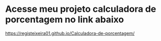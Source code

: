 # Acesse meu projeto calculadora de porcentagem no link abaixo

https://registeixeira01.github.io/Calculadora-de-porcentagem/

